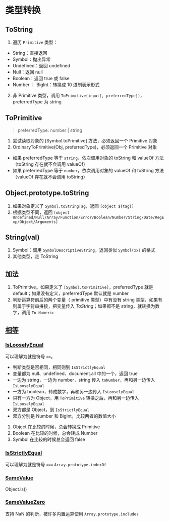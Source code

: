 # 类型转换 

## ToString
1. 遍历 `Primitive` 类型：
- String：直接返回
- Symbol：抛出异常
- Undefined：返回 undefined
- Null：返回 null
- Boolean：返回 true 或 false
- Number ｜ BigInt：转换成 10 进制表示形式
2. 非 Primitive 类型，调用 `ToPrimitive(input[, preferredType])`，preferredType 为 string

## ToPrimitive
> preferredType: number | string
1. 尝试读取对象的 [Symbol.toPrimitive] 方法，必须返回一个 Primitive 对象
2. OrdinaryToPrimitive(Obj, preferredType)，必须返回一个 Primitive 对象
  - 如果 preferredType 等于 `string`，依次调用对象的 toString 和 valueOf 方法（toString 存在就不会调用 valueOf）
  - 如果 preferredType 等于 `number`，依次调用对象的 valueOf 和 toString 方法（valueOf 存在就不会调用 toString）

## Object.prototype.toString
1. 如果对象定义了 `Symbol.toStringTag`，返回 `[object ${tag}]`
2. 根据类型不同，返回 `[object Undefined/Null/Array/Function/Error/Boolean/Number/String/Date/RegExp/Object/Arguments]`

## String(val)
1. Symbol：调用 `SymbolDescriptiveString`，返回类似 `Symbol(xx)` 的格式
2. 其他类型，走 ToString

## 加法
1. ToPrimitive。如果定义了 `[Symbol.toPrimitive]`，preferredType 就是 default；如果没有定义，preferredType 默认就是 number
2. 判断运算符前后的两个变量（ primitive 类型）中有没有 string 类型，如果有则属于字符串拼接，把变量传入 *ToString*；如果都不是 string，就转换为数字，调用 `To Numeric`


## [相等](https://developer.mozilla.org/zh-CN/docs/Web/JavaScript/Equality_comparisons_and_sameness)
### [IsLooselyEqual](https://tc39.es/ecma262/#sec-islooselyequal)
可以理解为就是符号 `==`。
- 判断类型是否相同，相同则到 `IsStrictlyEqual`
- 变量都为 null、undefined、document.all 中的一个，返回 true
- 一边为 string，一边为 number，string 传入 `toNumber`，再和另一边传入 `IsLooselyEqual`
- 一方为 boolean，转成数字，再和另一边传入 `IsLooselyEqual`
- 只有一方为 Object，用 `ToPrimitive` 转换之后，再和另一边传入 `IsLooselyEqual`
- 双方都是 Object，到 `IsStrictlyEqual`
- 双方分别是 Number 和 BigInt，比较两者的数值大小

1. Object 在比较的时候，总会转换成 Primitive
2. Boolean 在比较的时候，总会转成 Number
3. Symbol 在比较的时候总会返回 false

### [IsStrictlyEqual](https://tc39.es/ecma262/#sec-isstrictlyequal)
可以理解为就是符号 `===`
`Array.prototype.indexOf`
### [SameValue](https://tc39.es/ecma262/#sec-samevalue)
Object.is()
### [SameValueZero](https://tc39.es/ecma262/#sec-samevaluezero)
支持 NaN 的判断，被许多内置运算使用
`Array.prototype.includes`
